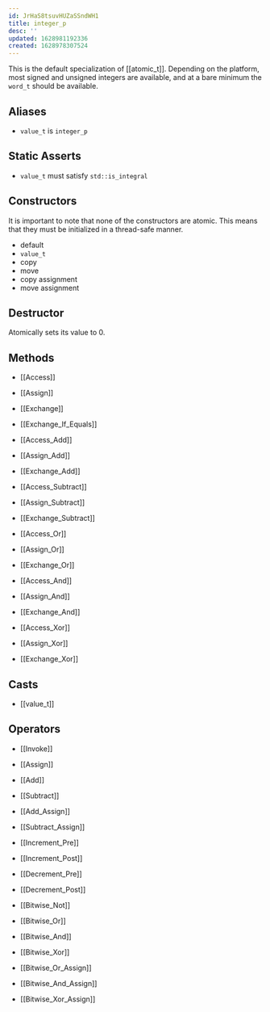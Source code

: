 ```yaml
---
id: JrHaS8tsuvHUZaSSndWH1
title: integer_p
desc: ''
updated: 1628981192336
created: 1628978307524
---
```


This is the default specialization of [[atomic_t]]. Depending on the platform, most signed and unsigned integers are available, and at a bare minimum the `word_t` should be available.

## Aliases

- `value_t` is `integer_p`

## Static Asserts

- `value_t` must satisfy `std::is_integral`

## Constructors

It is important to note that none of the constructors are atomic. This means that they must be initialized in a thread-safe manner.

- default
- `value_t`
- copy
- move
- copy assignment
- move assignment

## Destructor

Atomically sets its value to 0.

## Methods

- [[Access]]
- [[Assign]]
- [[Exchange]]
- [[Exchange_If_Equals]]


- [[Access_Add]]
- [[Assign_Add]]
- [[Exchange_Add]]


- [[Access_Subtract]]
- [[Assign_Subtract]]
- [[Exchange_Subtract]]


- [[Access_Or]]
- [[Assign_Or]]
- [[Exchange_Or]]


- [[Access_And]]
- [[Assign_And]]
- [[Exchange_And]]


- [[Access_Xor]]
- [[Assign_Xor]]
- [[Exchange_Xor]]

## Casts

- [[value_t]]

## Operators

- [[Invoke]]


- [[Assign]]


- [[Add]]
- [[Subtract]]
- [[Add_Assign]]
- [[Subtract_Assign]]
- [[Increment_Pre]]
- [[Increment_Post]]
- [[Decrement_Pre]]
- [[Decrement_Post]]


- [[Bitwise_Not]]
- [[Bitwise_Or]]
- [[Bitwise_And]]
- [[Bitwise_Xor]]
- [[Bitwise_Or_Assign]]
- [[Bitwise_And_Assign]]
- [[Bitwise_Xor_Assign]]
